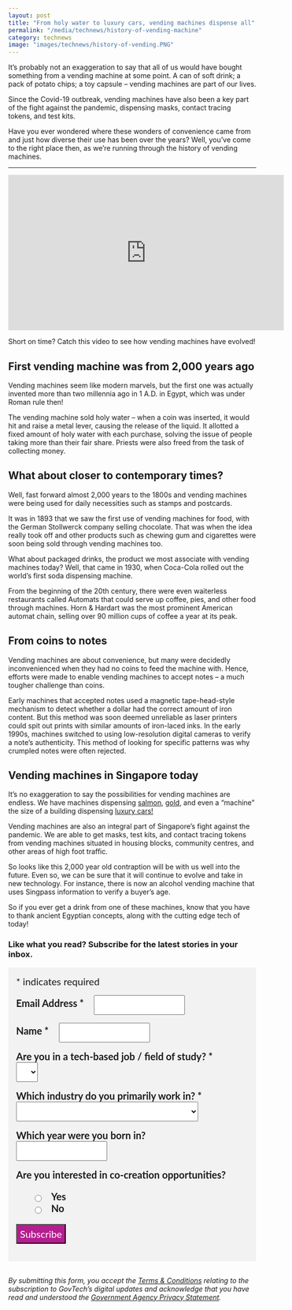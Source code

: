 ```yaml
---
layout: post
title: "From holy water to luxury cars, vending machines dispense all"
permalink: "/media/technews/history-of-vending-machine"
category: technews
image: "images/technews/history-of-vending.PNG"
---
```


It’s probably not an exaggeration to say that all of us would have bought something from a vending machine at some point. A can of soft drink; a pack of potato chips; a toy capsule  – vending machines are part of our lives. 

Since the Covid-19 outbreak, vending machines have also been a key part of the fight against the pandemic, dispensing masks, contact tracing tokens, and test kits. 

Have you ever wondered where these wonders of convenience came from and just how diverse their use has been over the years? Well, you’ve come to the right place then, as we’re running through the history of vending machines. 

---

<div class="bp-youtube">
  
<iframe width="560" height="315" src="https://www.youtube.com/embed/TZlPEh1UG2g" title="YouTube video player" frameborder="0" allow="accelerometer; autoplay; clipboard-write; encrypted-media; gyroscope; picture-in-picture" allowfullscreen></iframe>  
</div>

Short on time? Catch this video to see how vending machines have evolved!

## First vending machine was from 2,000 years ago

Vending machines seem like modern marvels, but the first one was actually invented more than two millennia ago in 1 A.D. in Egypt, which was under Roman rule then! 

The vending machine sold holy water – when a coin was inserted, it would hit and raise a metal lever, causing the release of the liquid. It allotted a fixed amount of holy water with each purchase, solving the issue of people taking more than their fair share. Priests were also freed from the task of collecting money.  

## What about closer to contemporary times?

Well, fast forward almost 2,000 years to the 1800s and vending machines were being used for daily necessities such as stamps and postcards. 

It was in 1893 that we saw the first use of vending machines for food, with the German Stollwerck company selling chocolate. That was when the idea really took off and other products such as chewing gum and cigarettes were soon being sold through vending machines too. 

What about packaged drinks, the product we most associate with vending machines today? Well, that came in 1930, when Coca-Cola rolled out the world’s first soda dispensing machine. 

From the beginning of the 20th century, there were even waiterless restaurants called Automats that could serve up coffee, pies, and other food through machines. Horn & Hardart was the most prominent American automat chain, selling over 90 million cups of coffee a year at its peak. 

## From coins to notes

Vending machines are about convenience, but many were decidedly inconvenienced when they had no coins to feed the machine with. Hence, efforts were made to enable vending machines to accept notes – a much tougher challenge than coins. 

Early machines that accepted notes used a magnetic tape-head-style mechanism to detect whether a dollar had the correct amount of iron content. But this method was soon deemed unreliable as laser printers could spit out prints with similar amounts of iron-laced inks. 
In the early 1990s, machines switched to using low-resolution digital cameras to verify a note’s authenticity. This method of looking for specific patterns was why crumpled notes were often rejected. 

## Vending machines in Singapore today

It’s no exaggeration to say the possibilities for vending machines are endless. We have machines dispensing [salmon](https://www.norwegiansalmon.com.sg), [gold](https://asia.nikkei.com/Business/Asia-s-1st-gold-vending-machines-for-Singapore-casinos), and even a “machine” the size of a building dispensing [luxury cars!](https://www.youtube.com/watch?v=Hi0aPm02JM0) 

Vending machines are also an integral part of Singapore’s fight against the pandemic. We are able to get masks, test kits, and contact tracing tokens from vending machines situated in housing blocks, community centres, and other areas of high foot traffic. 

So looks like this 2,000 year old contraption will be with us well into the future. Even so, we can be sure that it will continue to evolve and take in new technology. For instance, there is now an alcohol vending machine that uses Singpass information to verify a buyer’s age. 

So if you ever get a drink from one of these machines, know that you have to thank ancient Egyptian concepts, along with the cutting edge tech of today!

### **Like what you read? Subscribe for the latest stories in your inbox.**

<!-- Begin Mailchimp Signup Form -->
<link href="//cdn-images.mailchimp.com/embedcode/classic-10_7.css" rel="stylesheet" type="text/css">
<style type="text/css">
#mc_embed_signup {
	background: #f2f2f2; 
	clear: left; 
	font: 20px Lato,sans-serif;
	margin-bottom: 16px;
	padding: 16px;
	display: inline-block;
}
#mc_embed_signup .indicates-required {
        margin-bottom: 16px;
}
#mc_embed_signup .mc-field-group {
        margin-bottom: 16px;
	margin-right: 16px;
	width: inherit;
}
ul, li{
    list-style:none;
    list-style-type:none;
}
label {
        font-weight: bold;
	margin-bottom: 16px;
	margin-right: 16px;
}
input {
        height: 40px;
}
select {
        height: 40px;
}
option {
        font:20px Lato,sans-serif;
	height: 40px;
}
input[type='radio'] {
  height: 14px;
  width: 14px;
  vertical-align: middle;
  margin-right: 14px;
  margin-left: 4px;
}
#mc_embed_signup .button {
        background-color: #B41E8E;
	font:20px Lato,sans-serif;
        color: #ffffff;
}
#mc_embed_signup form {
    padding: 0;
}	
</style>
<div id="mc_embed_signup">
<form action="https://tech.us16.list-manage.com/subscribe/post?u=9326ff42459737140a6baa881&amp;id=8b7e185878" method="post" id="mc-embedded-subscribe-form" name="mc-embedded-subscribe-form" class="validate" target="_blank" novalidate>
    <div id="mc_embed_signup_scroll">
	
<div class="indicates-required">
	<span class="asterisk">*</span> indicates required
</div>
<div class="mc-field-group">
	<label for="mce-EMAIL"
	       >Email Address  <span class="asterisk">*</span>
</label>
	<input 
	       type="email" 
	       value="" 
	       name="EMAIL" 
	       class="required email" 
	       id="mce-EMAIL"
	/>
</div>
<div class="mc-field-group">
	<label for="mce-FNAME"
	       >Name  <span class="asterisk">*</span>
</label>
	<input 
	       type="text" 
	       value="" 
	       name="FNAME" 
	       class="required" 
	       id="mce-FNAME"
	/>
</div>
<div class="mc-field-group">
	<label for="mce-TECH"
	       >Are you in a tech-based job / field of study?  
	       <span class="asterisk">*</span>
</label>
	<select name="TECH" class="required" id="mce-TECH">
	<option value=""></option>
	<option value="Yes">Yes</option>
	<option value="No">No</option>
</select>
</div>
<div class="mc-field-group">
	<label for="mce-INDUSTRY"
	       >Which industry do you primarily work in?  <span class="asterisk">*</span>
</label>
	<select name="INDUSTRY" class="required" id="mce-INDUSTRY">
	<option value=""></option>
	<option value="Manufacturing - Energy &amp; Chemicals">Manufacturing - Energy &amp; Chemicals</option>
<option value="Manufacturing - Precision Engineering">Manufacturing - Precision Engineering</option>
<option value="Manufacturing - Marine &amp; Offshore">Manufacturing - Marine &amp; Offshore</option>
<option value="Manufacturing - Aerospace">Manufacturing - Aerospace</option>
<option value="Manufacturing - Electronics">Manufacturing - Electronics</option>
<option value="Built Environment - Construction &amp; Architecture">Built Environment - Construction &amp; Architecture</option>
<option value="Built Environment - Real Estate">Built Environment - Real Estate</option>
<option value="Built Environment - Cleaning">Built Environment - Cleaning</option>
<option value="Built Environment - Security">Built Environment - Security</option>
<option value="Trade &amp; Connectivity - Logistics">Trade &amp; Connectivity - Logistics</option>
<option value="Trade &amp; Connectivity - Transportation">Trade &amp; Connectivity - Transportation</option>
<option value="Trade &amp; Connectivity - Wholesale Trade">Trade &amp; Connectivity - Wholesale Trade</option>
<option value="Essential Services - Healthcare">Essential Services - Healthcare</option>
<option value="Essential Services - Education">Essential Services - Education</option>
<option value="Professional Services - Professional &amp; Consulting Services">Professional Services - Professional &amp; Consulting Services</option>
<option value="Professional Services - Financial Services">Professional Services - Financial Services</option>
<option value="Professional Services - Infocomm, Technology &amp; Media">Professional Services - Infocomm, Technology &amp; Media</option>
<option value="Lifestyle - Food &amp; Beverage">Lifestyle - Food &amp; Beverage</option>
<option value="Lifestyle - Retail">Lifestyle - Retail</option>
<option value="Lifestyle - Hotels &amp; Tourism">Lifestyle - Hotels &amp; Tourism</option>
<option value="Lifestyle - Food Manufacturing">Lifestyle - Food Manufacturing</option>
<option value="Government">Government</option>
<option value="Other Industry">Other Industry</option>
<option value="Not Applicable">Not Applicable</option>
	</select>
</div>
<div class="mc-field-group size1of2">
	<label for="mce-BIRTHYEAR">Which year were you born in? </label>
	<input type="number" name="BIRTHYEAR" class="" value="" id="mce-BIRTHYEAR">
	<span id="mce-BIRTHYEAR-HELPERTEXT" class="helper_text"></span>
</div>
<div class="mc-field-group input-group">
    <strong>Are you interested in co-creation opportunities? </strong>
    <ul><li>
    <input type="radio" value="1" name="group[59]" id="mce-group[59]-59-0">
    <label for="mce-group[59]-59-0">Yes</label>
</li>
<li>
    <input type="radio" value="2" name="group[59]" id="mce-group[59]-59-1">
    <label for="mce-group[59]-59-1">No</label>
</li>
</ul>
    <span id="mce-group[59]-HELPERTEXT" class="helper_text"></span>
</div>	    
	<div id="mce-responses" class="clear">
		<div class="response" id="mce-error-response" style="display:none"></div>
		<div class="response" id="mce-success-response" style="display:none"></div>
	</div>    <!-- real people should not fill this in and expect good things - do not remove this or risk form bot signups-->
    <div style="position: absolute; left: -5000px; font:20px Lato,sans-serif;" aria-hidden="true"><input type="text" name="b_9326ff42459737140a6baa881_8b7e185878" tabindex="-1" value=""></div>
    <div class="clear"><input type="submit" value="Subscribe" name="subscribe" id="mc-embedded-subscribe" class="button"></div>
    </div> 
</form>
</div>
<!--End mc_embed_signup-->

*By submitting this form, you accept the [Terms & Conditions](https://www.tech.gov.sg/files/GovTech-Subscription-Terms-Conditions-2021.pdf) relating to the subscription to GovTech’s digital updates and acknowledge that you have read and understood the [Government Agency Privacy Statement](https://www.tech.gov.sg/privacy/).*


